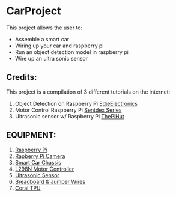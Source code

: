 # CarProject
This project allows the user to:
* Assemble a smart car
* Wiring up your car and raspberry pi
* Run an object detection model in raspberry pi
* Wire up an ultra sonic sensor

## Credits:
This project is a compilation of 3 different tutorials on the internet:
1. Object Detection on Raspberry Pi [EdjeElectronics](https://github.com/EdjeElectronics/TensorFlow-Lite-Object-Detection-on-Android-and-Raspberry-Pi.git)
2. Motor Control Raspberry Pi [Sentdex Series](https://www.youtube.com/watch?v=LlFkybEQFFA&t=330s)
3. Ultrasonic sensor w/ Raspberry Pi [ThePiHut](https://thepihut.com/blogs/raspberry-pi-tutorials/hc-sr04-ultrasonic-range-sensor-on-the-raspberry-pi)


## EQUIPMENT:
1. [Raspberry Pi](https://www.amazon.com/gp/product/B07V5JTMV9/ref=ppx_yo_dt_b_asin_title_o07_s00?ie=UTF8&psc=1)
2. [Rapberry Pi Camera](https://www.amazon.com/gp/product/B01ER2SKFS/ref=ppx_yo_dt_b_asin_title_o08_s00?ie=UTF8&psc=1)
3. [Smart Car Chassis](https://www.amazon.com/gp/product/B06VTP8XBQ/ref=ppx_yo_dt_b_asin_title_o09_s00?ie=UTF8&psc=1)
4. [L298N Motor Controller](https://www.amazon.com/gp/product/B014KMHSW6/ref=ppx_yo_dt_b_asin_title_o09_s00?ie=UTF8&psc=1)
5. [Ultrasonic Sensor](https://www.amazon.com/WMYCONGCONG-HC-SR04-Ultrasonic-Distance-Measuring/dp/B07JJHCVRG/ref=sr_1_1_sspa?crid=WOVIM2MQMKG5&dchild=1&keywords=ultrasonic+sensor&qid=1599608113&s=hi&sprefix=ultrasonic+sen%2Ctools%2C188&sr=1-1-spons&psc=1&spLa=ZW5jcnlwdGVkUXVhbGlmaWVyPUFZMFZDWE1IWkgyN0smZW5jcnlwdGVkSWQ9QTAwMTQwNTgzSkQxQ001U0RFNkNSJmVuY3J5cHRlZEFkSWQ9QTA2NTEyMTQzNFgzQjM4RUE0M0tCJndpZGdldE5hbWU9c3BfYXRmJmFjdGlvbj1jbGlja1JlZGlyZWN0JmRvTm90TG9nQ2xpY2s9dHJ1ZQ==)
6. [Breadboard & Jumper Wires](https://www.amazon.com/FTCBlock-Breadboards-Arduino-Distribution-Connecting/dp/B07H326BFQ/ref=sr_1_10?crid=YCA8NIITP1S&dchild=1&keywords=breadboard+jumper+wires&qid=1599608180&s=hi&sprefix=bread%2Ctools%2C184&sr=1-10)
7. [Coral TPU](https://www.amazon.com/Google-G950-01456-01-Coral-USB-Accelerator/dp/B07S214S5Y/ref=sr_1_2?dchild=1&keywords=coral+tpu&qid=1599608247&sr=8-2)

